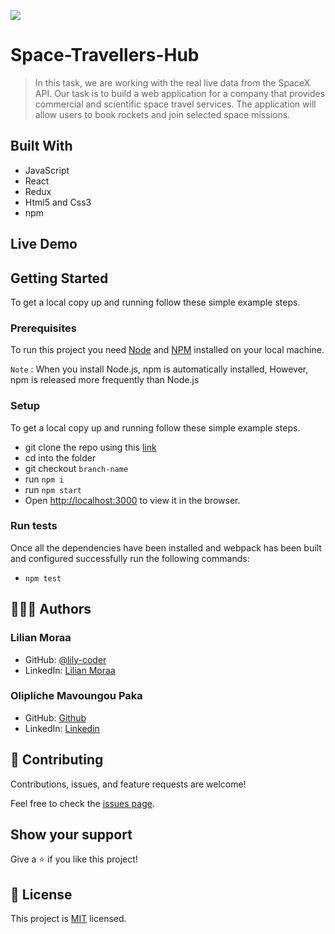 ![](https://img.shields.io/badge/Microverse-blueviolet)

# Space-Travellers-Hub

> In this task, we are working with the real live data from the SpaceX API. Our task is to build a web application for a company that provides commercial and scientific space travel services. The application will allow users to book rockets and join selected space missions.

<!-- [screenshot](./space-hub.PNG) -->

## Built With

- JavaScript
- React
- Redux
- Html5 and Css3
- npm

## Live Demo

<!-- [Live Demo Link](https://bookstore455.herokuapp.com/) -->

## Getting Started

To get a local copy up and running follow these simple example steps.

### Prerequisites

To run this project you need [Node](https://nodejs.org/en/) and [NPM](https://docs.npmjs.com/about-npm-versions) installed on your local machine.

`Note` : When you install Node.js, npm is automatically installed, However, npm is released more frequently than Node.js

### Setup
To get a local copy up and running follow these simple example steps.

- git clone the repo using this [link](https://github.com/lily-coder/space-travellers-hub.git)
- cd into the folder
- git checkout `branch-name`
- run `npm i`
- run `npm start`
- Open [http://localhost:3000](http://localhost:3000) to view it in the browser.
### Run tests
Once all the dependencies have been installed and webpack has been built and configured successfully run the following commands:

- `npm test`
## 🙎🏾‍♂️ Authors
### Lilian Moraa

- GitHub: [@lily-coder](https://github.com/lily-coder/)
- LinkedIn: [Lilian Moraa](https://www.linkedin.com/in/lilian-moraa-99950b1b8/)

### Olipliche Mavoungou Paka

- GitHub: [Github](https://github.com/OLIPLICHE/)
- LinkedIn: [Linkedin](https://www.linkedin.com/in/olipliche-paka-mavoungou/)
## 🤝 Contributing

Contributions, issues, and feature requests are welcome!

Feel free to check the [issues page](https://github.com/lily-coder/space-travellers-hub/issues).

## Show your support

Give a ⭐️ if you like this project!

## 📝 License

This project is [MIT](./LICENSE) licensed.
